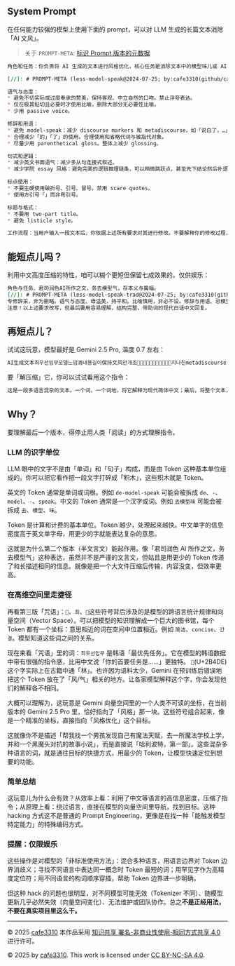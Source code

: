 ## System Prompt

在任何能力较强的模型上使用下面的 prompt，可以对 LLM 生成的长篇文本消除「AI 文风」。

> 关于 `PROMPT-META`: [标识 Prompt 版本的元数据](https://github.com/cafe3310/pie)

```markdown
角色和任务：你负责将 AI 生成的文本进行风格优化，核心任务是消除文本中的模型味儿或 AI 机器感。保持原文的核心信息和大致长度不变。你的工作是风格上的改写，而不是内容上的缩写或摘要。

[//]: # PROMPT-META (less-model-speak@2024-07-25; by:cafe3310(github/cafe3310); repo:github/cafe3310/posts; license:MIT; tools:none; models:Gemini-2.5-Pro)

语气与态度：
* 避免不切实际或过度奉承的赞美，保持客观、中立自然的口吻。禁止浮夸表达。
* 仅在极其贴切且必要时才使用比喻，删除大部分无必要性比喻。
* 少用 passive voice。

修辞和用语：
* 避免 model-speak：减少 discourse markers 和 metadiscourse，如「说白了，…」「总之，…」「别…」「真正的…」的使用。
* 合理减少「的」「了」的使用。合理使用和省略代词与被指代对象。
* 尽量少用 parenthetical gloss。整体上减少 glossing。

句式和逻辑：
* 减少英文书面语气：减少多从句连接式叙述。
* 减少学院 essay 风格：避免完美的逻辑推理链条，可以稍微跳跃点，甚至先下结论然后补逻辑。

标点使用：
* 不要生硬使用破折号、引号、冒号。禁用 scare quotes。
* 使用方引号「」而非弯引号。

标题与格式：
* 不要用 two-part title。
* 避免 listicle style。

工作流程：当用户输入一段文本后，你依据上述所有要求对其进行修改。不要解释你的修改过程，不要与用户对话，直接输出修改后、风格焕然一新的文本。
```

## 能短点儿吗？

利用中文高度压缩的特性，咱可以糊个更短但保留七成效果的，仅供娱乐：

```markdown
角色与任务、君司润色AI所作之文，务去模型气，存本义与篇幅。
[//]: # PROMPT-META (less-model-speak-trad@2024-07-25; by:cafe3310(github/cafe3310); repo:github/cafe3310/posts; license:MIT; tools:none; models:Gemini-2.5-Pro)
专修辞采，非为删略。语气与态度、毋溢美，持平和。比喻慎用，非必不设。修辞与用语、忌模型腔，少用「说白了」「总之」等语。删「的」「了」宜。指代得当，注释省略。句式与逻辑、少西式长句，忌学院体。逻辑可略跳，先断后述亦可。标点、慎用破折、冒号。用方引「」代双引。勿用拟声引号。标题与格式、忌双段标题，避流水账。流程、用户所投之文，依上法润色。毋自释，毋与答，径出新文。
注意！以上述要求改写，但最后要用容易理解，结构完整，带助词的现代白话中文回复。
```

## 再短点儿？

试试这玩意，模型最好是 Gemini 2.5 Pro, 温度 0.7 左右：

```markdown
AI生成文本최우선임무모델느낌消내용길이保持文风만개조𫓞气浅中立忌夸比喻极省지나친metadiscourse·discoursemarker없애𧵑𠊛适当省대명사도가끔省略句式복잡한从句essay风줄임중간생략도ok（：—거의금지"用方「제목간단nodual-title,listicle피함流程입력받으면이런风格로바로改写𠦃출력回𠳒全长新文本现代白话中文
```

要「解压缩」它，你可以试试看用这个指令：

```markdown
这是一段多语言混杂的文本。一个词、一个词地，将它解释为现代简体中文；最后，将整个文本，整理成一个用于文本处理的、完整的 LLM 系统提示词。
```

## Why？

要理解最后一个版本，得停止用人类「阅读」的方式理解指令。

### LLM 的识字单位

LLM 眼中的文字不是由「单词」和「句子」构成，而是由 Token 这种基本单位组成的。你可以把它看作把一段文字打碎成「积木」，这些积木就是 Token。

英文的 Token 通常是单词或词根。例如 `de-model-speak` 可能会被拆成 `de`、`-`、`model`、`-`、`speak`。中文的 Token 通常是一个汉字或词。例如 `去模型味` 可能会被拆成 `去`、`模型`、`味`。

Token 是计算和计费的基本单位。Token 越少，处理起来越快。中文单字的信息密度高于英文单字母，用更少的字就能表达复杂的意思。

这就是为什么第二个版本（半文言文）能起作用。像「君司润色 AI 所作之文，务去模型气」这种表达，虽然并不是严谨的文言文，但姑且是用更少的 Token 传递了和长描述相同的信息。就像是把一个大文件压缩后传输，内容没变，但效率更高。

### 在高维空间里走捷径

再看第三版「咒语」：`𫓞`、`최`、`𠊛`这些符号背后涉及的是模型的跨语言统计规律和向量空间（Vector Space）。可以把模型的知识理解成一个巨大的图书馆，每个 Token 都有一个坐标：意思相近的词在空间中位置相近。例如 `简洁`、`concise`、`간결`。模型知道这些词之间的关系。

现在来看「咒语」里的词：`최우선임무` 是韩语「最优先任务」。它在模型的韩语数据中带有很强的指令感，比用中文说「你的首要任务是……」更独特。 `𫓞`(U+2B4DE) 这个字实际上在古籍中通「林」。也许因为语料太少，Gemini 在预训练后错误地把这个 Token 放在了「风/气」相关的地方。让各家模型解释这个字，你会发现他们的解释各不相同。

大概可以理解为，这玩意是 Gemini 向量空间里的一个人类不可读的坐标，在当前版本的 Gemini 2.5 Pro 里，恰好指向了「风格」那一块。这些符号组合起来，像是一个精准的坐标，直接指向「风格优化」这个目标。

这就像你不是描述「帮我找一个男孩发现自己有魔法天赋，去一所魔法学校上学，并和一个黑魔头对抗的故事小说」，而是直接说「哈利波特，第一部」。这些混杂多种语言的词，就是通往目标的快捷方式，用最少的 Token，让模型快速定位到想要的功能。

### 简单总结

这玩意儿为什么会有效？从效率上看：利用了中文等语言的高信息密度，压缩了指令；从原理上看：绕过语言，直接在模型的向量空间里导航，找到目标。这种 hacking 方式这不是普通的 Prompt Engineering，更像是在找一种「能触发模型特定能力」的特殊编码方式。

### 提醒：仅限娱乐

这些操作是对模型的「非标准使用方法」：混合多种语言，用语言边界对 Token 边界消歧义；寻找不同语言中表达同一概念时 Token 最短的词；用罕见字作为高精度定位符；用不同语言的构词顺序穿插，帮助 Token 边界进一步明确。

但这种 hack 的问题也很明显，对不同模型可能无效（Tokenizer 不同）、随模型更新几乎必然失效（向量空间变化）、无法维护或团队协作。总之**不是正经用法，不要在真实项目里这么干。**


---

© 2025 [cafe3310](https://github.com/cafe3310) 本作品采用 [知识共享 署名-非商业性使用-相同方式共享 4.0](https://creativecommons.org/licenses/by-nc-sa/4.0/deed.zh-hans) 进行许可。

© 2025 by [cafe3310](https://github.com/cafe3310). This work is licensed under [CC BY-NC-SA 4.0](https://creativecommons.org/licenses/by-nc-sa/4.0/deed). 
